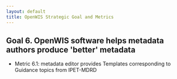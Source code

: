 ```yaml
---
layout: default
title: OpenWIS Strategic Goal and Metrics
---
```


## Goal 6. OpenWIS software helps metadata authors produce 'better' metadata ##
- Metric 6.1: metadata editor provides Templates corresponding to Guidance topics from IPET-MDRD
